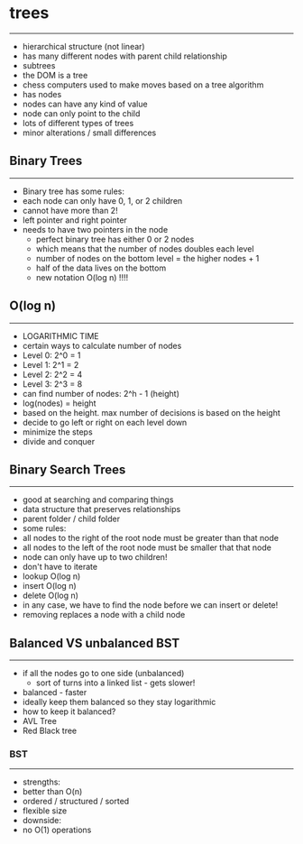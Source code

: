 # trees
---
 - hierarchical structure (not linear)
 - has many different nodes with parent child relationship
 - subtrees
 - the DOM is a tree
 - chess computers used to make moves based on a tree algorithm
 - has nodes
 - nodes can have any kind of value
 - node can only point to the child
 - lots of different types of trees
 - minor alterations / small differences

## Binary Trees
---
 - Binary tree has some rules:
 - each node can only have 0, 1, or 2 children
 - cannot have more than 2!
 - left pointer and right pointer
 - needs to have two pointers in the node
   - perfect binary tree has either 0 or 2 nodes
   - which means that the number of nodes doubles each level
   - number of nodes on the bottom level = the higher nodes + 1
   - half of the data lives on the bottom
   - new notation O(log n) !!!!

## O(log n)
---
 - LOGARITHMIC TIME
 - certain ways to calculate number of nodes
  - Level 0: 2^0 = 1
  - Level 1: 2^1 = 2
  - Level 2: 2^2 = 4
  - Level 3: 2^3 = 8
 - can find number of nodes: 2^h - 1 (height)
 - log(nodes) = height
 - based on the height. max number of decisions is based on the height
 - decide to go left or right on each level down
 - minimize the steps
 - divide and conquer

## Binary Search Trees
---
 - good at searching and comparing things
 - data structure that preserves relationships
 - parent folder / child folder
 - some rules:
  - all nodes to the right of the root node must be greater than that node
  - all nodes to the left of the root node must be smaller that that node
  - node can only have up to two children!
  - don't have to iterate
 - lookup O(log n)
 - insert O(log n)
 - delete O(log n)
 - in any case, we have to find the node before we can insert or delete!
 - removing replaces a node with a child node

## Balanced VS unbalanced BST
---
- if all the nodes go to one side (unbalanced)
  - sort of turns into a linked list - gets slower!
- balanced - faster
- ideally keep them balanced so they stay logarithmic
- how to keep it balanced?
 - AVL Tree
 - Red Black tree

### BST
---
 - strengths:
  - better than O(n)
  - ordered / structured / sorted
  - flexible size
 - downside:
  - no O(1) operations
